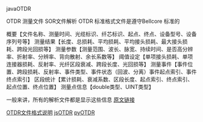 javaOTDR 

OTDR 测量文件 SOR文件解析
OTDR 标准格式文件是遵守Bellcore 标准的

概要【文件名称、测量时间、光缆标识、纤芯标识、起点、终点、设备型号、设备序列号等】
测量结果【长度、总损耗、平均损耗、平均接头损耗、最大接头损耗、跨段光回损等】
测量参数【测量范围、波长、脉宽、持续时间、是否高分辨率、折射率、分辨率、背向散射、余长系数等】
阈值设定【单项接头损耗、单项连接器损耗、反射率、光纤区段衰减、跨段长度、光回损等】
测量事件【事件位置、跨段损耗、反射率、事件类型、事件状态（回波、分离）事件起点索引、事件终点索引】
区段统计【累计损耗、衰减系数、区段长度、起点索引、终点索引、起点位置、终点位置】
测量点信息【double类型、UINT类型】

一般来讲，所有的解析文件都是显示这些信息
[原文链接](https://blog.csdn.net/qq_28207461/article/details/102466618)

[OTDR文件格式说明](https://github-wiki-see.page/m/sid5432/pubOTDR/wiki/The-OTDR-%28Optical-Time-Domain-Reflectometer%29-Data-Format)
[jsOTDR](https://github.com/sid5432/jsOTDR)
[pyOTDR](https://github.com/sid5432/pyOTDR)
